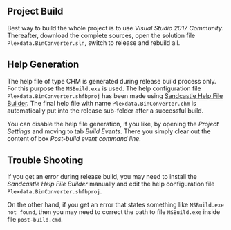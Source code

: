 ## Project Build

Best way to build the whole project is to use _Visual Studio 2017 Community_. Thereafter, download the complete sources, open the solution file ``Plexdata.BinConverter.sln``, switch to release and rebuild all.

## Help Generation

The help file of type CHM is generated during release build process only. For this purpose the ``MSBuild.exe`` is used. The help configuration file ``Plexdata.BinConverter.shfbproj`` has been made using [Sandcastle Help File Builder](https://ewsoftware.github.io/SHFB/html/bd1ddb51-1c4f-434f-bb1a-ce2135d3a909.htm). The final help file with name ``Plexdata.BinConverter.chm`` is automatically put into the release sub-folder after a successful build.

You can disable the help file generation, if you like, by opening the _Project Settings_ and moving to tab _Build Events_. There you simply clear out the content of box _Post-build event command line_.

## Trouble Shooting

If you get an error during release build, you may need to install the _Sandcastle Help File Builder_ manually and edit the help configuration file ``Plexdata.BinConverter.shfbproj``.

On the other hand, if you get an error that states something like ``MSBuild.exe not found``, then you may need to correct the path to file ``MSBuild.exe`` inside file ``post-build.cmd``.
